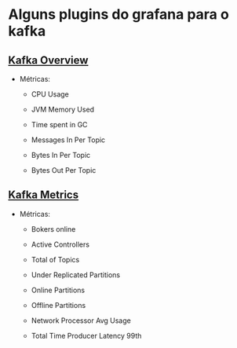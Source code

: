 
# Alguns plugins do grafana para o kafka


## [Kafka Overview](https://grafana.com/grafana/dashboards/721)

* Métricas:
    * CPU Usage
    
    * JVM Memory Used
    
    * Time spent in GC
    
    * Messages In Per Topic
    
    * Bytes In Per Topic
    
    * Bytes Out Per Topic
    
## [Kafka Metrics](https://grafana.com/grafana/dashboards/11962)

* Métricas:
    * Bokers online
    
    * Active Controllers
    
    * Total of Topics
    
    * Under Replicated Partitions
    
    * Online Partitions
    
    * Offline Partitions
    
    * Network Processor Avg Usage
    
    * Total Time Producer Latency 99th
